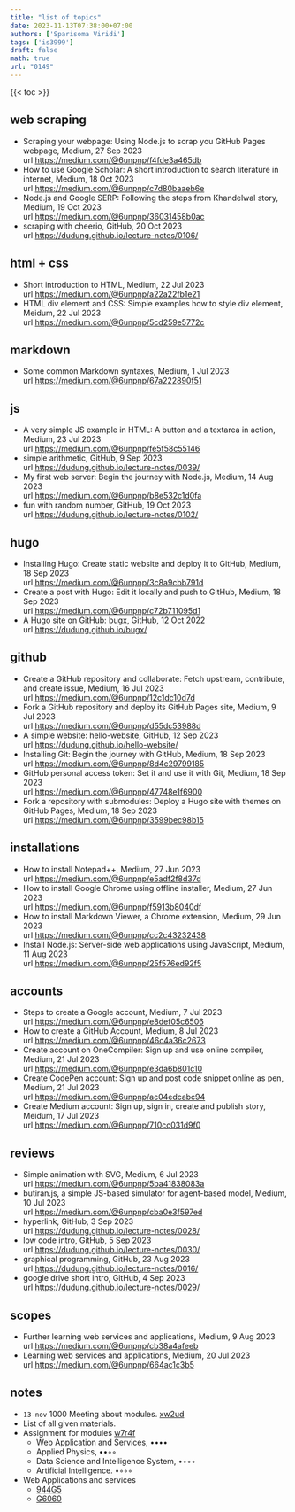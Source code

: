 ```yaml
---
title: "list of topics"
date: 2023-11-13T07:38:00+07:00
authors: ['Sparisoma Viridi']
tags: ['is3999']
draft: false
math: true
url: "0149"
---
```

{{< toc >}}


## web scraping
+ Scraping your webpage: Using Node.js to scrap you GitHub Pages webpage, Medium, 27 Sep 2023 \
url https://medium.com/@6unpnp/f4fde3a465db
+ How to use Google Scholar: A short introduction to search literature in internet, Medium, 18 Oct 2023 \
url https://medium.com/@6unpnp/c7d80baaeb6e
+ Node.js and Google SERP: Following the steps from Khandelwal story, Medium, 19 Oct 2023 \
url https://medium.com/@6unpnp/36031458b0ac
+ scraping with cheerio, GitHub, 20 Oct 2023 \
url https://dudung.github.io/lecture-notes/0106/


## html + css
+ Short introduction to HTML, Medium, 22 Jul 2023 \
url https://medium.com/@6unpnp/a22a22fb1e21
+ HTML div element and CSS: Simple examples how to style div element, Meidum, 22 Jul 2023 \
url https://medium.com/@6unpnp/5cd259e5772c


## markdown
+ Some common Markdown syntaxes, Medium, 1 Jul 2023 \
url https://medium.com/@6unpnp/67a222890f51


## js
+ A very simple JS example in HTML: A button and a textarea in action, Medium, 23 Jul 2023 \
url https://medium.com/@6unpnp/fe5f58c55146
+ simple arithmetic, GitHub, 9 Sep 2023 \
url https://dudung.github.io/lecture-notes/0039/
+ My first web server: Begin the journey with Node.js, Medium, 14 Aug 2023 \
url https://medium.com/@6unpnp/b8e532c1d0fa
+ fun with random number, GitHub, 19 Oct 2023 \
url https://dudung.github.io/lecture-notes/0102/


## hugo
+ Installing Hugo: Create static website and deploy it to GitHub, Medium, 18 Sep 2023 \
url https://medium.com/@6unpnp/3c8a9cbb791d
+ Create a post with Hugo: Edit it locally and push to GitHub, Medium, 18 Sep 2023 \
url https://medium.com/@6unpnp/c72b711095d1
+ A Hugo site on GitHub: bugx, GitHub, 12 Oct 2022 \
url https://dudung.github.io/bugx/


## github
+ Create a GitHub repository and collaborate: Fetch upstream, contribute, and create issue, Medium, 16 Jul 2023 \
url https://medium.com/@6unpnp/12c1dc10d7d
+ Fork a GitHub repository and deploy its GitHub Pages site, Medium, 9 Jul 2023 \
url https://medium.com/@6unpnp/d55dc53988d
+ A simple website: hello-website, GitHub, 12 Sep 2023 \
url https://dudung.github.io/hello-website/
+ Installing Git: Begin the journey with GitHub, Medium, 18 Sep 2023 \
url https://medium.com/@6unpnp/8d4c29799185
+ GitHub personal access token: Set it and use it with Git, Medium, 18 Sep 2023 \
url https://medium.com/@6unpnp/47748e1f6900
+ Fork a repository with submodules: Deploy a Hugo site with themes on GitHub Pages, Medium, 18 Sep 2023 \
url https://medium.com/@6unpnp/3599bec98b15


## installations
+ How to install Notepad++, Medium, 27 Jun 2023 \
url https://medium.com/@6unpnp/e5adf2f8d37d
+ How to install Google Chrome using offline installer, Medium, 27 Jun 2023 \
url https://medium.com/@6unpnp/f5913b8040df
+ How to install Markdown Viewer, a Chrome extension, Medium, 29 Jun 2023 \
url https://medium.com/@6unpnp/cc2c43232438
+ Install Node.js: Server-side web applications using JavaScript, Medium, 11 Aug 2023 \
url https://medium.com/@6unpnp/25f576ed92f5


## accounts
+ Steps to create a Google account, Medium, 7 Jul 2023 \
url https://medium.com/@6unpnp/e8def05c6506
+ How to create a GitHub Account, Medium, 8 Jul 2023 \
url https://medium.com/@6unpnp/46c4a36c2673
+ Create account on OneCompiler: Sign up and use online compiler, Medium, 21 Jul 2023 \
url https://medium.com/@6unpnp/e3da6b801c10
+ Create CodePen account: Sign up and post code snippet online as pen, Medium, 21 Jul 2023 \
url https://medium.com/@6unpnp/ac04edcabc94
+ Create Medium account: Sign up, sign in, create and publish story, Meidum, 17 Jul 2023 \
url https://medium.com/@6unpnp/710cc031d9f0


## reviews
+ Simple animation with SVG, Medium, 6 Jul 2023 \
url https://medium.com/@6unpnp/5ba41838083a
+ butiran.js, a simple JS-based simulator for agent-based model, Medium, 10 Jul 2023 \
url https://medium.com/@6unpnp/cba0e3f597ed
+ hyperlink, GitHub, 3 Sep 2023 \
url https://dudung.github.io/lecture-notes/0028/
+ low code intro, GitHub, 5 Sep 2023 \
url https://dudung.github.io/lecture-notes/0030/
+ graphical programming, GitHub, 23 Aug 2023 \
url https://dudung.github.io/lecture-notes/0016/
+ google drive short intro, GitHub, 4 Sep 2023 \
url https://dudung.github.io/lecture-notes/0029/


## scopes
+ Further learning web services and applications, Medium, 9 Aug 2023 \
url https://medium.com/@6unpnp/cb38a4afeeb
+ Learning web services and applications, Medium, 20 Jul 2023 \
url https://medium.com/@6unpnp/664ac1c3b5


## notes
+ `13-nov` 1000 Meeting about modules. [xw2ud](https://osf.io/xw2ud)
+ List of all given materials.
+ Assignment for modules [w7r4f](https://osf.io/w7r4f)
  - Web Application and Services, &bull;&bull;&bull;&bull;
  - Applied Physics, &bull;&bull;&#x25E6;&#x25E6;
  - Data Science and Intelligence System, &bull;&#x25E6;&#x25E6;&#x25E6;
  - Artificial Intelligence. &bull;&#x25E6;&#x25E6;&#x25E6;
+ Web Applications and services
  - [944G5](https://www.sussex.ac.uk/study/modules/undergraduate/2023/944G5-web-applications-and-services)
  - [G6060](https://www.sussex.ac.uk/study/modules/undergraduate/2023/G6060-web-applications-and-services) 